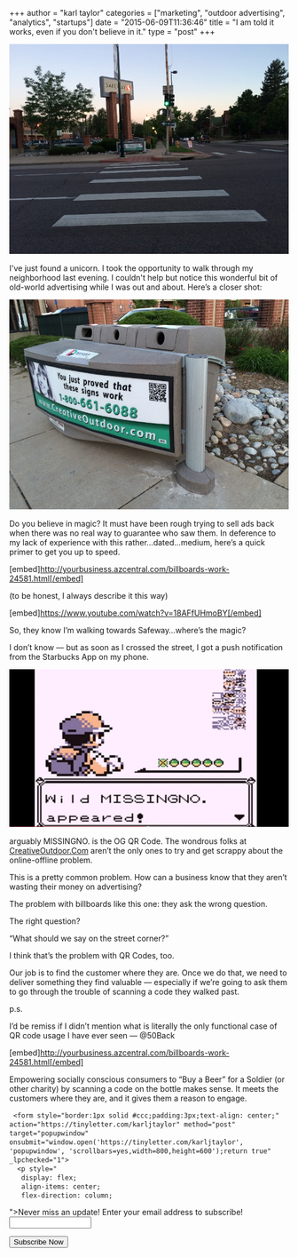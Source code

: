 +++
author = "karl taylor"
categories = ["marketing", "outdoor advertising", "analytics", "startups"]
date = "2015-06-09T11:36:46"
title = "I am told it works, even if you don't believe in it."
type = "post"
+++

  ![](https://raw.githubusercontent.com/karljtaylor/kjt/blog/content/assets/62ce6-1-vf0bxomrwrprpvpsjxxjg.jpeg)

 I've just found a unicorn.  I took the opportunity to walk through my neighborhood last evening. I couldn't help but notice this wonderful bit of old-world advertising while I was out and about. Here’s a closer shot:

  ![](https://raw.githubusercontent.com/karljtaylor/kjt/blog/content/assets/cc918-1_sezfloh1mymk_ibmqox6g.jpeg)

 Do you believe in magic?  It must have been rough trying to sell ads back when there was no real way to guarantee who saw them. In deference to my lack of experience with this rather…dated…medium, here’s a quick primer to get you up to speed.

 [embed]http://yourbusiness.azcentral.com/billboards-work-24581.html[/embed]

 (to be honest, I always describe it this way)

 [embed]https://www.youtube.com/watch?v=18AFfUHmoBY[/embed]

 So, they know I’m walking towards Safeway…where’s the magic?

 I don’t know — but as soon as I crossed the street, I got a push notification from the Starbucks App on my phone.

   ![](https://raw.githubusercontent.com/karljtaylor/kjt/blog/content/assets/4fa8b-1f3hpi1q2bhmrykkvmz6n-q.jpeg)

 arguably MISSINGNO. is the OG QR Code.  The wondrous folks at [CreativeOutdoor.Com](http://creativeoutdoor.com) aren’t the only ones to try and get scrappy about the online-offline problem.

 This is a pretty common problem. How can a business know that they aren’t wasting their money on advertising?

 The problem with billboards like this one: they ask the wrong question.

 The right question?

 “What should we say on the street corner?”

  I think that’s the problem with QR Codes, too.

 Our job is to find the customer where they are. Once we do that, we need to deliver something they find valuable — especially if we’re going to ask them to go through the trouble of scanning a code they walked past.

  p.s.

 I’d be remiss if I didn’t mention what is literally the only functional case of QR code usage I have ever seen — @50Back

 [embed]http://yourbusiness.azcentral.com/billboards-work-24581.html[/embed]

 Empowering socially conscious consumers to “Buy a Beer” for a Soldier (or other charity) by scanning a code on the bottle makes sense. It meets the customers where they are, and it gives them a reason to engage.


     <form style="border:1px solid #ccc;padding:3px;text-align: center;" action="https://tinyletter.com/karljtaylor" method="post" target="popupwindow" onsubmit="window.open('https://tinyletter.com/karljtaylor', 'popupwindow', 'scrollbars=yes,width=800,height=600');return true" _lpchecked="1">
      <p style="
       display: flex;
       align-items: center;
       flex-direction: column;
   "><label for="tlemail">Never miss an update! Enter your email address to subscribe!</label>
        <input type="text" name="email" id="tlemail" style="
       width: 140px;
   "></p>
      <input type="hidden" value="1" name="embed"><input type="submit" value="Subscribe Now">
   </form>
